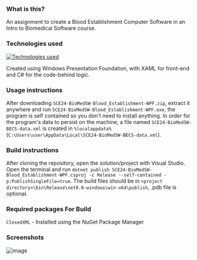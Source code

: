 ### What is this?
An assignment to create a Blood Establishment Computer Software in an Intro to Biomedical Software course.

### Technologies used
[![Technologies used](https://skillicons.dev/icons?i=visualstudio,dotnet,cs)](https://skillicons.dev)

Created using Windows Presentation Foundation, with XAML for front-end and C# for the code-behind logic.

### Usage instructions
After downloading `SCE24-BioMedSW-Blood_Establishment-WPF.zip`, extract it anywhere and run `SCE24-BioMedSW-Blood_Establishment-WPF.exe`, the program is self contained so you don't need to install anything. In order for the program's data to persist on the machine, a file named `SCE24-BioMedSW-BECS-data.xml` is created in `%localappdata%` (`C:\Users\user\AppData\Local\SCE24-BioMedSW-BECS-data.xml`).

### Build instructions
After cloning the repository, open the solution/project with Visual Studio. Open the terminal and run `dotnet publish SCE24-BioMedSW-Blood_Establishment-WPF.csproj -c Release --self-contained -p:PublishSingleFile=true`. The build files should be in `<project directory>\bin\Release\net8.0-windows\win-x64\publish`, .pdb file is optional.

### Required packages For Build
`ClosedXML` - Installed using the NuGet Package Manager

### Screenshots
![image](https://github.com/user-attachments/assets/d4ca9c83-636d-4082-8ed2-078e4238aa99)




